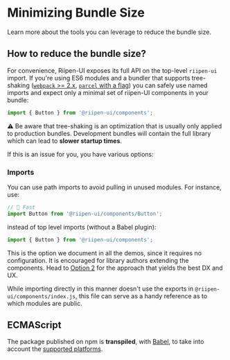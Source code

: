 # Minimizing Bundle Size

<p class="description">Learn more about the tools you can leverage to reduce the bundle size.</p>

## How to reduce the bundle size?

For convenience, Riipen-UI exposes its full API on the top-level `riipen-ui` import.
If you're using ES6 modules and a bundler that supports tree-shaking ([`webpack` >= 2.x](https://webpack.js.org/guides/tree-shaking/), [`parcel` with a flag](https://en.parceljs.org/cli.html#enable-experimental-scope-hoisting/tree-shaking-support)) you can safely
use named imports and expect only a minimal set of riipen-UI components in your bundle:

```js
import { Button } from '@riipen-ui/components';
```

⚠️ Be aware that tree-shaking is an optimization that is usually only applied to production
bundles. Development bundles will contain the full library which can lead to **slower
startup times**.

If this is an issue for you, you have various options:

### Imports

You can use path imports to avoid pulling in unused modules.
For instance, use:

```js
// 🚀 Fast
import Button from '@riipen-ui/components/Button';
```

instead of top level imports (without a Babel plugin):

```js
import { Button } from '@riipen-ui/components';
```

This is the option we document in all the demos, since it requires no configuration.
It is encouraged for library authors extending the components.
Head to [Option 2](#option-2) for the approach that yields the best DX and UX.

While importing directly in this manner doesn't use the exports in `@riipen-ui/components/index.js`,
this file can serve as a handy reference as to which modules are public.

## ECMAScript

The package published on npm is **transpiled**, with [Babel](https://github.com/babel/babel), to take into account the [supported platforms](/getting-started/supported-platforms/).
